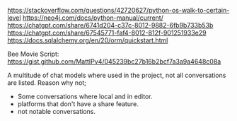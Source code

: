 https://stackoverflow.com/questions/42720627/python-os-walk-to-certain-level
https://neo4j.com/docs/python-manual/current/
https://chatgpt.com/share/6741d204-c37c-8012-9882-6fb9b733b53b
https://chatgpt.com/share/67545771-faf4-8012-812f-901251933e29
https://docs.sqlalchemy.org/en/20/orm/quickstart.html

Bee Movie Script: https://gist.github.com/MattIPv4/045239bc27b16b2bcf7a3a9a4648c08a

A multitude of chat models where used in the project, not all conversations are listed. Reason why not; 
 - Some conversations where local and in editor.
 - platforms that don't have a share feature.
 - not notable conversations.